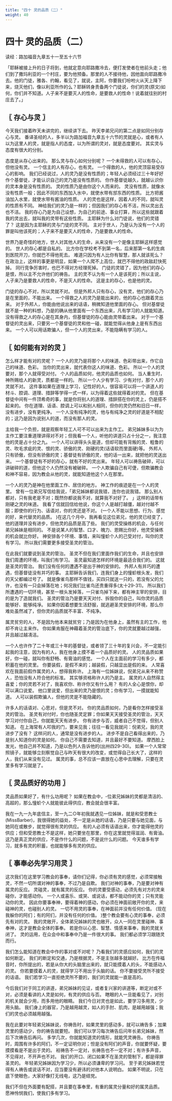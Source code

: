 ```yaml
---
title: "四十 灵的品质（二）"
weight: 40
---
```


# 四十 灵的品质（二）


读经：路加福音九章五十一至五十六节

「耶稣被接上升的日子将到，他就定意向耶路撒冷去，便打发使者在他前头走；他们到了撒玛利亚的一个村庄，要为他预备。那里的人不接待他，因他面向耶路撒冷去。他的门徒，雅各、约翰，看见了，就说，主阿，你要我们吩咐火从天上降下来，烧灭他们，像以利亚所作的么？耶稣转身责备两个门徒说，你们的灵(原文)如何，你们并不知道。人子来不是要灭人的性命，是要救人的性命！说着就往别的村庄去了。」

## 〖 存心与灵 〗

今天我们接着昨天未讲完的，继续讲下去。
昨天李弟兄问的第二点是如同分别存心与灵。
番译圣经的人，多半以为路加福音九章五十六节的灵就是心，或者有人以为这里人的灵，就是指人的态度，以为所谓的灵对，就是态度要对。
其实灵与态度有很大的分别。

态度是从存心出来的。
那么灵与存心如何分别呢？
一个未得救的人可以有存心，但他没有灵。
一个信主的人有存心，也有灵。
一个得救的人，他的灵顶容易受存心的影响。
我们已经说过，人的灵乃是没有性质的；年轻人必须经过三十年好好作个基督徒，才能认识自己的灵乃是没有性质的。
你作基督徒越久，就越认识你的灵本身是没有性质的。
灵的性质乃是由你这个人而来的。
灵没有性质，就像水没有性质一般；因此不同的东西加入水中，就使水带有邡东西的性质。
比方把酱油加入水里，就使水带有酱油的性质。
人的灵也是这样，因着人的不同，就叫灵的性质有不同。
神给我们的灵乃是一样的；但因我们的存心有不洁，所以灵出去也不洁。
我的存心乃是为自己设想，为自己的前途、事业打算，所以这些就跟着我的灵出去，就叫我的灵带有这些性质。
主耶稣为什么对门徒说，他们的灵错了？
这是因为主耶稣的灵与门徒的灵不同。
主对于世人，乃是认为没有一个人的罪是叫他该死的；人子来不是要灭人的性命，乃是要救人的性命。

世界乃是奇怪的地方，世人对其他人的生命，从来没有一个是像主耶稣这样感觉的。
世人的存心都是自私的。
比方你在学校考不到第一名，后来那第一名的生病到医院开刀，你就巴不得他死去。
难道只因为有人比你有智慧，那人就该死么？
在政治上，这样的事更是明显，如果一个人爬不上高位，就巴不得他的政敌赶快死掉。
同行竞争厉害时，也巴不得对方经理死掉。
门徒的灵错了，因为他们的存心是恨，所以主不允许他们的祷告。
主的灵不认为有一个人是该死的；所以主说，人子来乃是要救人的性命，不是灭人的性命。
这是主的存心，也是他的灵。

门徒的存心不对，所以灵就不对。
但是外邦人只有存心，没有灵，他们的存心乃是在里面的，不能出来。
一个得救之人的灵乃是能出来的，他的存心也跟着灵出来。
对于外邦人，你能由他说出来的话语，稍微知道他里面的存心。
但对基督徒就不是一种的料想，乃是的确从他里面有一个东西出来，凡有学习的人就能知道。
没有得救之人的存心是在其身内，但基督徒的存心能由灵带着出来。
对于一个基督徒的灵出来，只要另一个基督徒的灵和他一碰，就能觉得从他身上是有东西出来。
一个人可以用话欺骗人，但一个人的灵出来，不能隐瞒有学习的人。

## 〖 如何能有对的灵 〗

怎么样才能有对的灵呢？
一个人的灵乃是将那个人的味道、色彩带出来，作它自己的味道、色彩。
当你的灵出来，就代表你这人的味道、色彩。
所以一个人的灵要对，那个人就得受对付。
个人的品质如何，他灵的品质也如何。
当人重生时，神所赐给人的新灵，质都是一样的。
所以一个人少有学习、少有对付，那个人的灵就不对。
这件事如果在道理上学习，记性好的人，很容易可以将一个讲道人的材斗、腔调、道理、措辞等学得一式一样，以为得着这些就得着对的灵。
但在基督徒中间有一件顶希奇的事，就是你将别人的道理、措辞搭在你的灵上，仍是搭不起来的。
你在道理、话语、腔调上可以和别人相同，但你的灵仍然和旧日一样，没有进步，没有更纯净。
一个人没有纯净的灵，他与有纯净之灵的好道是不相配的；这乃是因为说别人的道，而没有那人的灵。

主给我一个负担，就是观察年轻工人可不可以出来为主作工。
弟兄姊妹多以为为主作工要注重道理讲得对不对；但我看一个人，听他的讲道只占十分之一，我注意他的灵是占十分之九。
一个人可以讲得头头是道，但却可能有背叛的灵、粗鲁的灵、吹毛求疵的灵、恨的灵、骄傲的灵、刚硬的灵(话语软而里面硬)等。
外邦人只有骄傲，但没有骄傲的灵；基督徒有骄傲的灵，他的话一出来，就把他的灵送出来。
一个基督徒有不好的存心，就有不好的灵出来。
年轻人可以祷告破碎，可以讲破碎的道，但他这个人仍然没有被破碎。
一个人欺骗自己有可倢，但欺骗教会和神不容易，因为教会从他的灵，就能知道他这个人在那里。

一个人的灵乃是神在他里面工作、居住的地方。
神工作的痕迹是在一个人的灵里。
曾有一位弟兄写信给我说，「弟兄姊妹都说我错，连你也说我错。
那么别人都对，只有我老是不对；既然你都说我不对，就算我不对好了。
」这样的话带有刚硬之灵的味道。
我看了信就回信给他说，你这个人是越打越僵，越对付越不服；即使你的行为、话语对，你的灵还是不对。
(一个人不能以思想、行为、感觉的好，来代替灵的品质。
)在这几个月中，我再看见这位弟兄，他的灵已经变了，他的道理并没有进步，但他灵的品质是高了些。
我们的灵受操练的机会，与任何弟兄姊妹是相同的。
不是说某人的智慧、口才、魄力、恩赐比你好，他灵受操练的机会就比你好。
神安排各个环境、事情，来叫憧蚧个人的己受对付，叫你的灵有学习。
所以我们需要更多接受圣灵的管治。

在此我们就要说到圣灵的管治。
圣灵不但在我们里面作我们的生命，并且也安排我们周遭的环境，叫我们有学习。
圣灵最知道怎样的环境是最适合我们的。
这就是圣灵的管治。
我们没有任何的遭遇不是出于神的安排的。
外邦人有并巧的遭遇，但基督徒没有并巧的事。
主耶稣告诉我们，连我们身上的憧蚧根头发，我们的天父都编过号了。
就是像雀鸟那样不值钱，买四只就送一只的，若没有父的允许，也没有一只会掉落在地；何况我们比雀鸟还贵重得多(太十29-31)。
所以我们所遭遇的一切环境，甚至一根头发掉落，一只雀鸟掉下来，都有神主宰的安排，目的是为了造就我们。
圣灵的管治乃是要天天对付、拆毁你的自己，叫你灵的品质能够好、能够纯凈。
如果你因着想要生活舒服，就逃避圣灵安排的环境，那么你难处虽然减了，但你灵的品质就不丰富、不纯净。

属灵贫穷的人，不是因为他本来就贫穷；乃是因为在他身上，虽然有主的工作，他却不肯让主来作。
你如果肯服在神藉着圣灵的管治底下，你的灵就要越过越强，并且越过越凊洁。

一个人也许作了二十年或三十年的基督徒，或者领了三十年的复兴会，不一定能引起我的注意，因为有的人，我在他身上摸不着一个品质好的灵。
人的灵品质如果好，你一碰，就叫你有舒畅、有膏油的感觉。
一个人在主面前的学习有多少，都积蓄在他的灵里。
你要装假，是假不来的；越装假，只越显出是假的来。
人常喜欢在我面前假作属灵的人，想得我称许。
上海有一位姊妹说，倪弟兄从来不称赞人，恐怕没有人符合他的标准。
其实够资格称许人的乃是主。
属灵的人自然得主喜爱；你的灵若不对了，我喜欢你、称许你又有什么用？
有的人全心是恨你，却可以满口说爱。
他口里说爱，但出来的灵乃是恨的灵；你有学习，一摸就能知道。
人可以装假欺骗人，但他的灵是不能隐藏的。

许多人的话语对、心思对，但是灵不对。
你的灵品质如何，乃是看你怎样接受圣灵的管治。
圣灵有对付时，你也随圣灵定罪；你如果天天接受圣灵的管治，天天学习对付你自己，你就能天天有进步。
你有进步与否，威者自己不觉得，但别人知道。
在上海常有人叩我的门，要来见我；往往一看见我就问：倪弟兄，我的灵进步了没有？
这样问的人，通常是没有进步的人。
进步不是自己看得出来的，乃是别人知道你的灵是如何。
你自己不需要去知道，并且最好不要知道。
摩西脸上发光，他自己并不知道，乃是以色列人告诉他的(出卅四29-30)。
如果一个人常常照镜子，就能够立刻察觉自己与昨天有很大的改变，或觉得自己长大了，这样的人，我们从来没有见过。
属灵的事，总不应该一直放在心思中去理解，只要在灵里多有学习就是了。

## 〖 灵品质好的功用 〗

灵品质如果好了，有什么功用呢？
如果在教会中，-位弟兄姊妹的灵都是清洁的、高超的，那么憧蚧个人就能彼此得供应，教会就会很丰富。

我在一九一九年底信主，至一九二○年初我就遇见一位姊妹，就是和受恩教士(MissBarber)，我很得她的益处，不一定是从她的话语，乃是只要与她见面，与她同在或散步，就觉得很有灵的供应。
有的人必须有话语出来，你才能得他灵的供应；但和受恩教士不是这样，她只要坐在那里，你在这里就觉得滋润、有膏油。
这乃是真正灵的供应，不是作什么的问题，不是说什么的问题。
今天谁多有学习，就多有灵的积蓄，也就能够多有灵的供应。

## 〖 事奉必先学习用灵 〗

这次我们在这里学习教会的事奉，请你们记得，你必须有灵的感觉，必须常接触灵，不然一切所谓对神的事奉，不过乃是自欺。
我们对神的事奉，乃是要对神有属灵的反应。
灵碰灵，就有属灵的反应。
你的灵要受感动，必须先有对方的灵来碰你，才能感动你。
一个人或喜乐、或哭、或说话，都不能动你的灵；只有灵能动你的灵。
因此你要事奉神，要得着神的感动，你必须在神面前敞开你的灵，来碰神的灵，也碰别人的灵。
一切不用灵的事奉，在神面前并没有任何价值。
(现在我躲你的阿们；有的阿们，并没有任何的价值。
)整个教会要有心灵的事奉，必须先有对的灵。
我的灵敞开，全体弟兄姊妹的灵也敞开，众人一同在灵里碰神、事奉神，这才是教会全体的事奉。
若是你以心思、智慧、情感来事奉，我的灵就关闭了。
灵的运用，在众会中和事奉中乃是一件很大的事。
我们都必须学习跟随灵而行。

我们怎么能知道在教会中作的事对或不对呢？
乃看我们的灵感应如何，我们的灵如何断定。
我们的断定和交通，乃是根据灵，不是主张越多就越好。
比方在传福音时，你所提出的，若是从你大的头脑里出来的，就只能摸着人的头，不能感动人的灵。
你若要摸着人的灵，就得学习不用出于头脑的话。
你不要接受灵所不接受的话语。
我们若学习一直拒绝灵所不要的，我们的灵就能一直是高的。

今后我们对于同工的讲道，弟兄姊妹的见证，或者复兴家的讲道等，断定对或不对，必须是看讲的人灵是如何，有灵的供应与否。
瞎眼的人一旦能看见了，对别的机关就会少用，而多用他的眼睛。
我们今日对灵也是如此，要学习多用灵，少用头脑。
我们身上的器官，乃是越用越灵，如人的手肘、肌肉，是越用越强；我们的灵也必须越用越强。

我在此要对年轻弟兄姊妹说，你祷告时，如果灵里的感动多，就可以祷告多；加果灵里的感动少，你的祷告就要短。
我们可以学习每次祷告后问年长弟兄姊妹，然后下次祷告后再问。
多学几次，你就能知道灵的情形，就能凭灵祷告。
你祷告时，周围有许多的阿们，不一定证明你对；怛是没有阿们的声音，你就要怀疑，要摸摸看是不是出于灵的。
裋祷告不一定对，长祷告也不一定不对；有许多声音，不见得对，不开声也不对。
我们的开口、闭口如果不在圣灵的管制下，都是得罪圣灵的。
年轻弟兄姊妹因为学习少，所以必须谦卑的学习问。
至于弟兄姊妹若觉得有人祷告或说话不对，应当要没有避讳的对他本人说明白。
如果不明说，只在底下使眼色，大家好像打无线电，这乃是结党。

我们不但在外面要有配搭，并且要在事奉里，有重的属灵分量和好的属灵品质。
愿神怜悯我们，使我们多有学习。
